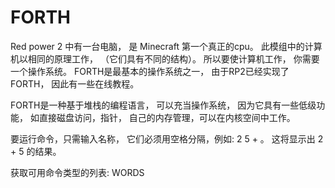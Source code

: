 # FORTH

Red power 2 中有一台电脑，
是 Minecraft 第一个真正的cpu。
此模组中的计算机以相同的原理工作，
（它们具有不同的结构）。
所以要使计算机工作，
你需要一个操作系统。
FORTH是最基本的操作系统之一，
由于RP2已经实现了FORTH，
因此有一些在线教程。

FORTH是一种基于堆栈的编程语言，
可以充当操作系统，
因为它具有一些低级功能，
如直接磁盘访问，指针，
自己的内存管理，可以在内核空间中工作。

要运行命令，只需输入名称，
它们必须用空格分隔，例如:
2 5 + 。
这将显示出 2 + 5 的结果。

获取可用命令类型的列表: WORDS